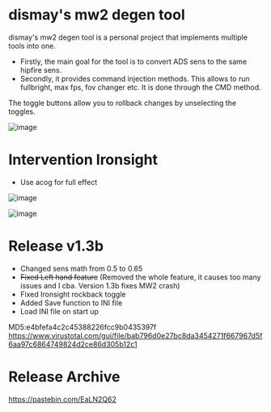 # dismay's mw2 degen tool

dismay's mw2 degen tool is a personal project that implements multiple tools into one.

- Firstly, the main goal for the tool is to convert ADS sens to the same hipfire sens. 
- Secondly, it provides command injection methods. This allows to run fullbright, max fps, fov changer etc. It is done through the CMD method.

The toggle buttons allow you to rollback changes by unselecting the toggles.

![image](https://user-images.githubusercontent.com/93299449/160278060-f78033dc-223e-44f8-9652-c28dd56fe0d6.png)


# Intervention Ironsight
- Use acog for full effect

![image](https://user-images.githubusercontent.com/93299449/159416644-50258ad5-ab9a-4e40-94e5-d43165040bda.png)

![image](https://user-images.githubusercontent.com/93299449/159416701-7406aa88-faf0-46a9-a27a-e40812abbddf.png)


# Release v1.3b
- Changed sens math from 0.5 to 0.65
- ~~Fixed Left hand feature~~ (Removed the whole feature, it causes too many issues and I cba. Version 1.3b fixes MW2 crash)
- Fixed Ironsight rockback toggle
- Added Save function to INI file
- Load INI file on start up

MD5:e4bfefa4c2c45388226fcc9b0435397f
https://www.virustotal.com/gui/file/bab796d0e27bc8da3454271f667967d5f6aa97c6864749824d2ce86d305b12c1

# Release Archive
https://pastebin.com/EaLN2Q62

